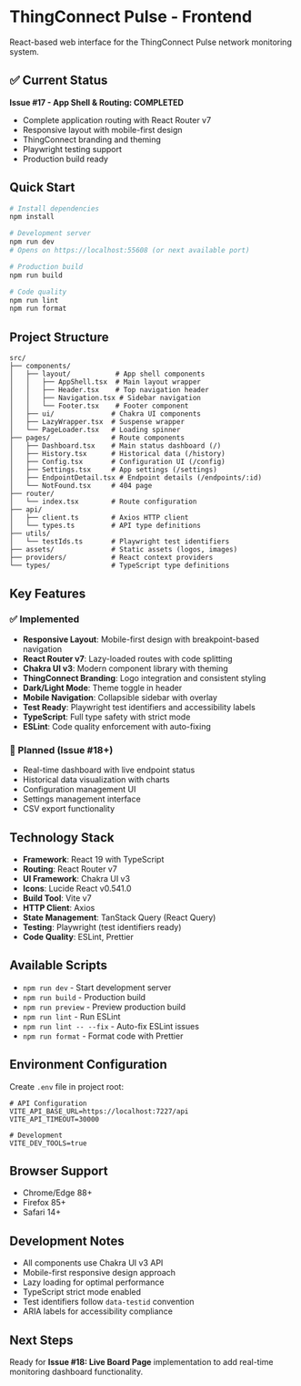 # ThingConnect Pulse - Frontend

React-based web interface for the ThingConnect Pulse network monitoring system.

## ✅ Current Status

**Issue #17 - App Shell & Routing: COMPLETED**

- Complete application routing with React Router v7
- Responsive layout with mobile-first design
- ThingConnect branding and theming
- Playwright testing support
- Production build ready

## Quick Start

```bash
# Install dependencies
npm install

# Development server
npm run dev
# Opens on https://localhost:55608 (or next available port)

# Production build
npm run build

# Code quality
npm run lint
npm run format
```

## Project Structure

```
src/
├── components/
│   ├── layout/           # App shell components
│   │   ├── AppShell.tsx  # Main layout wrapper
│   │   ├── Header.tsx    # Top navigation header
│   │   ├── Navigation.tsx # Sidebar navigation
│   │   └── Footer.tsx    # Footer component
│   ├── ui/              # Chakra UI components
│   ├── LazyWrapper.tsx  # Suspense wrapper
│   └── PageLoader.tsx   # Loading spinner
├── pages/               # Route components
│   ├── Dashboard.tsx    # Main status dashboard (/)
│   ├── History.tsx      # Historical data (/history)
│   ├── Config.tsx       # Configuration UI (/config)
│   ├── Settings.tsx     # App settings (/settings)
│   ├── EndpointDetail.tsx # Endpoint details (/endpoints/:id)
│   └── NotFound.tsx     # 404 page
├── router/
│   └── index.tsx        # Route configuration
├── api/
│   ├── client.ts        # Axios HTTP client
│   └── types.ts         # API type definitions
├── utils/
│   └── testIds.ts       # Playwright test identifiers
├── assets/              # Static assets (logos, images)
├── providers/           # React context providers
└── types/               # TypeScript type definitions
```

## Key Features

### ✅ Implemented

- **Responsive Layout**: Mobile-first design with breakpoint-based navigation
- **React Router v7**: Lazy-loaded routes with code splitting
- **Chakra UI v3**: Modern component library with theming
- **ThingConnect Branding**: Logo integration and consistent styling
- **Dark/Light Mode**: Theme toggle in header
- **Mobile Navigation**: Collapsible sidebar with overlay
- **Test Ready**: Playwright test identifiers and accessibility labels
- **TypeScript**: Full type safety with strict mode
- **ESLint**: Code quality enforcement with auto-fixing

### 🚧 Planned (Issue #18+)

- Real-time dashboard with live endpoint status
- Historical data visualization with charts
- Configuration management UI
- Settings management interface
- CSV export functionality

## Technology Stack

- **Framework**: React 19 with TypeScript
- **Routing**: React Router v7
- **UI Framework**: Chakra UI v3
- **Icons**: Lucide React v0.541.0
- **Build Tool**: Vite v7
- **HTTP Client**: Axios
- **State Management**: TanStack Query (React Query)
- **Testing**: Playwright (test identifiers ready)
- **Code Quality**: ESLint, Prettier

## Available Scripts

- `npm run dev` - Start development server
- `npm run build` - Production build
- `npm run preview` - Preview production build
- `npm run lint` - Run ESLint
- `npm run lint -- --fix` - Auto-fix ESLint issues
- `npm run format` - Format code with Prettier

## Environment Configuration

Create `.env` file in project root:

```env
# API Configuration
VITE_API_BASE_URL=https://localhost:7227/api
VITE_API_TIMEOUT=30000

# Development
VITE_DEV_TOOLS=true
```

## Browser Support

- Chrome/Edge 88+
- Firefox 85+
- Safari 14+

## Development Notes

- All components use Chakra UI v3 API
- Mobile-first responsive design approach
- Lazy loading for optimal performance
- TypeScript strict mode enabled
- Test identifiers follow `data-testid` convention
- ARIA labels for accessibility compliance

## Next Steps

Ready for **Issue #18: Live Board Page** implementation to add real-time monitoring dashboard functionality.
